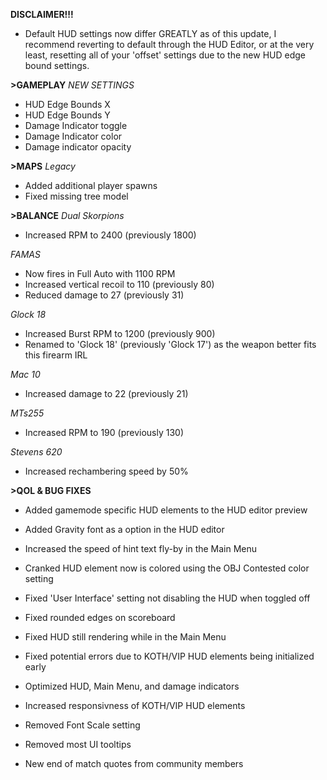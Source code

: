 **DISCLAIMER!!!**
- Default HUD settings now differ GREATLY as of this update, I recommend reverting to default through the HUD Editor, or at the very least, resetting all of your 'offset' settings due to the new HUD edge bound settings.

**>GAMEPLAY**
*NEW SETTINGS*
- HUD Edge Bounds X
- HUD Edge Bounds Y
- Damage Indicator toggle
- Damage Indicator color
- Damage indicator opacity

**>MAPS**
*Legacy*
- Added additional player spawns
- Fixed missing tree model

**>BALANCE**
*Dual Skorpions*
- Increased RPM to 2400 (previously 1800)

*FAMAS*
- Now fires in Full Auto with 1100 RPM
- Increased vertical recoil to 110 (previously 80)
- Reduced damage to 27 (previously 31)

*Glock 18*
- Increased Burst RPM to 1200 (previously 900)
- Renamed to 'Glock 18' (previously 'Glock 17') as the weapon better fits this firearm IRL

*Mac 10*
- Increased damage to 22 (previously 21)

*MTs255*
- Increased RPM to 190 (previously 130)

*Stevens 620*
- Increased rechambering speed by 50%

**>QOL & BUG FIXES**
- Added gamemode specific HUD elements to the HUD editor preview

- Added Gravity font as a option in the HUD editor

- Increased the speed of hint text fly-by in the Main Menu

- Cranked HUD element now is colored using the OBJ Contested color setting

- Fixed 'User Interface' setting not disabling the HUD when toggled off

- Fixed rounded edges on scoreboard

- Fixed HUD still rendering while in the Main Menu

- Fixed potential errors due to KOTH/VIP HUD elements being initialized early

- Optimized HUD, Main Menu, and damage indicators

- Increased responsivness of KOTH/VIP HUD elements

- Removed Font Scale setting

- Removed most UI tooltips

- New end of match quotes from community members